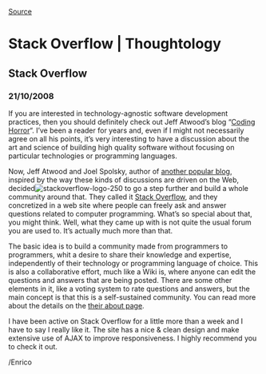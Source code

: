 [Source](http://megakemp.com/2008/10/21/stack-overflow/ "Permalink to Stack Overflow | Thoughtology")

# Stack Overflow | Thoughtology

##  Stack Overflow

### 21/10/2008

If you are interested in technology-agnostic software development practices, then you should definitely check out Jeff Atwood’s blog “[Coding Horror][1]“. I’ve been a reader for years and, even if I might not necessarily agree on all his points, it’s very interesting to have a discussion about the art and science of building high quality software without focusing on particular technologies or programming languages.

Now, Jeff Atwood and Joel Spolsky, author of [another popular blog][2], inspired by the way these kinds of discussions are driven on the Web, decided![stackoverflow-logo-250][3] to go a step further and build a whole community around that. They called it [Stack Overflow][4], and they  concretized in a web site where people can freely ask and answer questions related to computer programming. What’s so special about that, you might think. Well, what they came up with is not quite the usual forum you are used to. It’s actually much more than that.

The basic idea is to build a community made from programmers to programmers, whit a desire to share their knowledge and expertise, independently of their technology or programming language of choice. This is also a collaborative effort, much like a Wiki is, where anyone can edit the questions and answers that are being posted. There are some other elements in it, like a voting system to rate questions and answers, but the main concept is that this is a self-sustained community. You can read more about the details on the [their about page][5].

I have been active on Stack Overflow for a little more than a week and I have to say I really like it. The site has a nice & clean design and make extensive use of AJAX to improve responsiveness. I highly recommend you to check it out.

/Enrico

   [1]: http://www.codinghorror.com/blog
   [2]: http://www.joelonsoftware.com/
   [3]: http://megakemp.files.wordpress.com/2008/10/stackoverflow-logo-250-thumb.png?w=224&h=65
   [4]: http://stackoverflow.com
   [5]: http://stackoverflow.com/about
